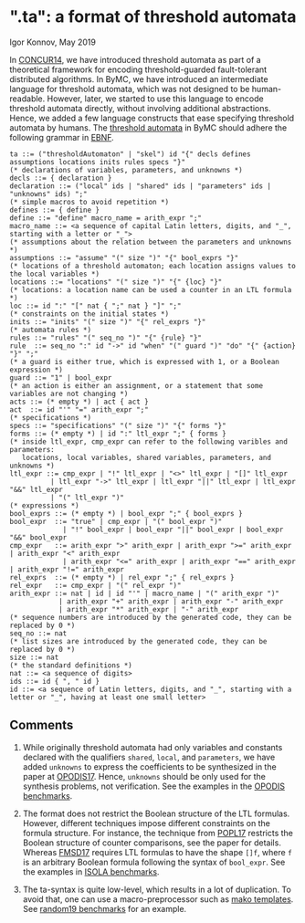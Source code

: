 # ".ta": a format of threshold automata

Igor Konnov, May 2019

In [CONCUR14](http://forsyte.at/wp-content/uploads/concur14-reachability.pdf), we have introduced threshold automata as part of a theoretical framework for encoding threshold-guarded fault-tolerant distributed algorithms. In ByMC, we have introduced an intermediate language for threshold automata, which was not designed to be human-readable. However, later, we started to use this language to encode threshold automata directly, without involving additional abstractions. Hence, we added a few language constructs that ease specifying threshold automata by humans. The [threshold automata](https://link.springer.com/article/10.1007%2Fs10703-017-0297-4) in ByMC should adhere the following grammar in [EBNF](https://en.wikipedia.org/wiki/Extended_Backus%E2%80%93Naur_form).

```ebnf
ta ::= ("thresholdAutomaton" | "skel") id "{" decls defines assumptions locations inits rules specs "}"
(* declarations of variables, parameters, and unknowns *)
decls ::= { declaration }
declaration ::= ("local" ids | "shared" ids | "parameters" ids | "unknowns" ids) ";"
(* simple macros to avoid repetition *)
defines ::= { define }
define ::= "define" macro_name = arith_expr ";"
macro_name ::= <a sequence of capital Latin letters, digits, and "_", starting with a letter or "_">
(* assumptions about the relation between the parameters and unknowns *)
assumptions ::= "assume" "(" size ")" "{" bool_exprs "}"
(* locations of a threshold automaton; each location assigns values to the local variables *)
locations ::= "locations" "(" size ")" "{" {loc} "}"
(* locations: a location name can be used a counter in an LTL formula *)
loc ::= id ":" "[" nat { ";" nat } "]" ";"
(* constraints on the initial states *)
inits ::= "inits" "(" size ")" "{" rel_exprs "}"
(* automata rules *)
rules ::= "rules" "(" seq_no ")" "{" {rule} "}"
rule  ::= seq_no ":" id "->" id "when" "(" guard ")" "do" "{" {action} "}" ";"
(* a guard is either true, which is expressed with 1, or a Boolean expression *)
guard ::= "1" | bool_expr
(* an action is either an assignment, or a statement that some variables are not changing *)
acts ::= (* empty *) | act { act }
act  ::= id "'" "=" arith_expr ";"
(* specifications *)
specs ::= "specifications" "(" size ")" "{" forms "}"
forms ::= (* empty *) | id ":" ltl_expr ";" { forms }
(* inside ltl_expr, cmp_expr can refer to the following varibles and parameters:
   locations, local variables, shared variables, parameters, and unknowns *)
ltl_expr ::= cmp_expr | "!" ltl_expr | "<>" ltl_expr | "[]" ltl_expr
		  | ltl_expr "->" ltl_expr | ltl_expr "||" ltl_expr | ltl_expr "&&" ltl_expr
		  | "(" ltl_expr ")"
(* expressions *)
bool_exprs ::= (* empty *) | bool_expr ";" { bool_exprs }
bool_expr  ::= "true" | cmp_expr | "(" bool_expr ")"
		     | "!" bool_expr | bool_expr "||" bool_expr | bool_expr "&&" bool_expr
cmp_expr   ::= arith_expr ">" arith_expr | arith_expr ">=" arith_expr | arith_expr "<" arith_expr
		     | arith_expr "<=" arith_expr | arith_expr "==" arith_expr | arith_expr "!=" arith_expr
rel_exprs  ::= (* empty *) | rel_expr ";" { rel_exprs }
rel_expr   ::= cmp_expr | "(" rel_expr ")"
arith_expr ::= nat | id | id "'" | macro_name | "(" arith_expr ")"
			| arith_expr "+" arith_expr | arith_expr "-" arith_expr
			| arith_expr "*" arith_expr | "-" arith_expr 
(* sequence numbers are introduced by the generated code, they can be replaced by 0 *)
seq_no ::= nat
(* list sizes are introduced by the generated code, they can be replaced by 0 *)
size ::= nat
(* the standard definitions *)
nat ::= <a sequence of digits>
ids ::= id { ", " id }
id ::= <a sequence of Latin letters, digits, and "_", starting with a letter or "_", having at least one small letter>
```

## Comments

1. While originally threshold automata had only variables and constants declared with the qualifiers `shared`, `local`, and `parameters`, we have added `unknowns` to express the coefficients to be synthesized in the paper at [OPODIS17](http://drops.dagstuhl.de/opus/volltexte/2018/8635/). Hence, `unknowns` should be only used for the synthesis problems, not verification. See the examples in the [OPODIS benchmarks](https://github.com/konnov/fault-tolerant-benchmarks/tree/master/opodis17/ta).

1. The format does not restrict the Boolean structure of the LTL formulas. However, different techniques impose different constraints on the formula structure. For instance, the technique from [POPL17](http://forsyte.at/wp-content/uploads/popl17main-main116-p-9d29769-29971-final.pdf) restricts the Boolean structure of counter comparisons, see the paper for details. Whereas [FMSD17](https://link.springer.com/article/10.1007/s10703-017-0297-4) requires LTL formulas to have the shape `[]f`, where `f` is an arbitrary Boolean formula following the syntax of `bool_expr`. See the examples in [ISOLA benchmarks](https://github.com/konnov/fault-tolerant-benchmarks/tree/master/isola18/ta).

1. The ta-syntax is quite low-level, which results in a lot of duplication. To avoid that, one can use a macro-preprocessor such as [mako templates](https://www.makotemplates.org/). See [random19 benchmarks](https://github.com/konnov/fault-tolerant-benchmarks/tree/master/random19) for an example.







